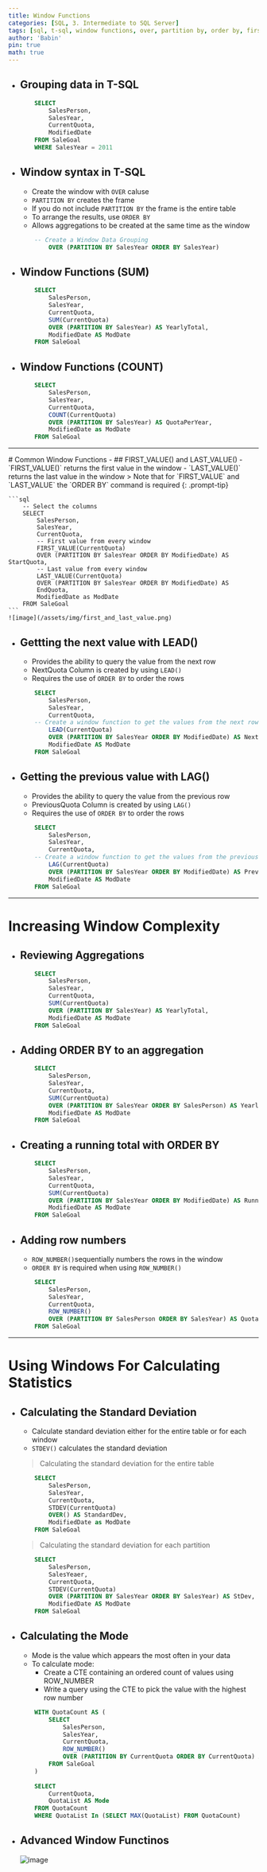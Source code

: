 ```yaml
---
title: Window Functions
categories: [SQL, 3. Intermediate to SQL Server]
tags: [sql, t-sql, window functions, over, partition by, order by, first_value, last_value, lead, lag, row_number,stdev,]     # TAG names should always be lowercase
author: 'Babin'
pin: true
math: true
---
```


- ## Grouping data in T-SQL
    ```sql
        SELECT
            SalesPerson,
            SalesYear,
            CurrentQuota,
            ModifiedDate
        FROM SaleGoal
        WHERE SalesYear = 2011
    ```

- ## Window syntax in T-SQL
    - Create the window with `OVER`  caluse
    - `PARTITION BY` creates the frame
    - If you do not include `PARTITION BY` the frame is the entire table
    - To arrange the results, use `ORDER BY`
    - Allows aggregations to be created at the same time as the window

    ```sql
        -- Create a Window Data Grouping
            OVER (PARTITION BY SalesYear ORDER BY SalesYear)
    ```

- ## Window Functions (SUM)
    ```sql
        SELECT
            SalesPerson, 
            SalesYear,
            CurrentQuota,
            SUM(CurrentQuota)
            OVER (PARTITION BY SalesYear) AS YearlyTotal,
            ModifiedDate AS ModDate
        FROM SaleGoal
    ```


- ## Window Functions (COUNT)
    ```sql
        SELECT
            SalesPerson,
            SalesYear,
            CurrentQuota,
            COUNT(CurrentQuota)
            OVER (PARTITION BY SalesYear) AS QuotaPerYear,
            ModifiedDate as ModDate
        FROM SaleGoal 
    ```


<hr/>
# Common Window Functions
- ## FIRST_VALUE() and LAST_VALUE()
    - `FIRST_VALUE()` returns the first value in the window
    - `LAST_VALUE()` returns the last value in the window
    > Note that for `FIRST_VALUE` and `LAST_VALUE` the `ORDER BY` command is required
        {: .prompt-tip}

    ```sql
        -- Select the columns
        SELECT 
            SalesPerson,
            SalesYear,
            CurrentQuota,
            -- First value from every window
            FIRST_VALUE(CurrentQuota)
            OVER (PARTITION BY SalesYear ORDER BY ModifiedDate) AS StartQuota,
            -- Last value from every window
            LAST_VALUE(CurrentQuota)
            OVER (PARTITION BY SalesYear ORDER BY ModifiedDate) AS
            EndQuota,
            ModifiedDate as ModDate
        FROM SaleGoal
    ```
    ![image](/assets/img/first_and_last_value.png)

- ## Gettting the next value with LEAD()
    - Provides the ability to query the value from the next row
    - NextQuota Column is created by using `LEAD()`
    - Requires the use of `ORDER BY` to order the rows

    ```sql
        SELECT
            SalesPerson,
            SalesYear,
            CurrentQuota,
        -- Create a window function to get the values from the next row
            LEAD(CurrentQuota)
            OVER (PARTITION BY SalesYear ORDER BY ModifiedDate) AS NextQuota,
            ModifiedDate AS ModDate
        FROM SaleGoal
    ```

- ## Getting the previous value with LAG()
    - Provides the ability to query the value from the previous row
    - PreviousQuota Column is created by using `LAG()`
    - Requires the use of `ORDER BY` to order the rows

    ```sql
        SELECT
            SalesPerson,
            SalesYear,
            CurrentQuota,
        -- Create a window function to get the values from the previous row
            LAG(CurrentQuota)
            OVER (PARTITION BY SalesYear ORDER BY ModifiedDate) AS PreviousQuota,
            ModifiedDate AS ModDate
        FROM SaleGoal
    ```

<hr/>

# Increasing Window Complexity
- ## Reviewing Aggregations
    ```sql
        SELECT
            SalesPerson, 
            SalesYear,
            CurrentQuota,
            SUM(CurrentQuota)
            OVER (PARTITION BY SalesYear) AS YearlyTotal,
            ModifiedDate AS ModDate
        FROM SaleGoal
    ```


- ## Adding ORDER BY to an aggregation
    ```sql
        SELECT
            SalesPerson,
            SalesYear,
            CurrentQuota,
            SUM(CurrentQuota)
            OVER (PARTITION BY SalesYear ORDER BY SalesPerson) AS YearlyTotal,
            ModifiedDate AS ModDate
        FROM SaleGoal
    ```


- ## Creating a running total with ORDER BY
    ```sql
        SELECT
            SalesPerson,
            SalesYear,
            CurrentQuota,
            SUM(CurrentQuota)
            OVER (PARTITION BY SalesYear ORDER BY ModifiedDate) AS RunningTotal,
            ModifiedDate AS ModDate
        FROM SaleGoal
    ```

- ## Adding row numbers
    - `ROW_NUMBER()`sequentially numbers the rows in the window
    - `ORDER BY` is required when using `ROW_NUMBER()`

    ```sql
        SELECT
            SalesPerson,
            SalesYear,
            CurrentQuota,
            ROW_NUMBER()
            OVER (PARTITION BY SalesPerson ORDER BY SalesYear) AS QuotabySalesPerson
        FROM SaleGoal
    ```

<hr/>

# Using Windows For Calculating Statistics
- ## Calculating the Standard Deviation
    - Calculate standard deviation either for the entire table or for each window
    - `STDEV()` calculates the standard deviation

    > Calculating the standard deviation for the entire table
    ```sql
        SELECT
            SalesPerson,
            SalesYear,
            CurrentQuota,
            STDEV(CurrentQuota)
            OVER() AS StandardDev,
            ModifiedDate as ModDate
        FROM SaleGoal
    ```

    > Calculating the standard deviation for each partition
    ```sql
        SELECT 
            SalesPerson,
            SalesYeaer,
            CurrentQuota,
            STDEV(CurrentQuota)
            OVER (PARTITION BY SalesYear ORDER BY SalesYear) AS StDev,
            ModifiedDate AS ModDate
        FROM SaleGoal
    ```

- ## Calculating the Mode
    - Mode is the value which appears the most often in your data
    - To calculate mode:
        - Create a CTE containing an ordered count of values using ROW_NUMBER
        - Write a query using the CTE to pick the value with the highest row number

    ```sql
        WITH QuotaCount AS (
            SELECT
                SalesPerson,
                SalesYear,
                CurrentQuota,
                ROW_NUMBER()
                OVER (PARTITION BY CurrentQuota ORDER BY CurrentQuota) AS QuotaList
            FROM SaleGoal
        )
        
        SELECT 
            CurrentQuota, 
            QuotaList AS Mode
        FROM QuotaCount
        WHERE QuotaList In (SELECT MAX(QuotaList) FROM QuotaCount)
    ```

- ## Advanced Window Functinos
    ![image](/assets/img/window_func.png)

